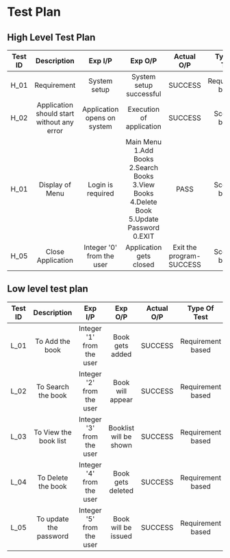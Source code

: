 # Test Plan

## High Level Test Plan

| Test ID |                 Description                |                    Exp I/P                    |          Exp O/P         | Actual O/P |    Type Of Test   |
|:-------:|:------------------------------------------:|:---------------------------------------------:|:------------------------:|:----------:|:-----------------:|
| H_01    | Requirement                                | System setup                                  | System setup successful  | SUCCESS    | Requirement based |
| H_02    | Application should start without any error | Application opens on system                   | Execution of application | SUCCESS    | Scenario based    |
| H_01|Display of Menu| Login is required | Main Menu<br>1.Add Books<br>2.Search Books<br>3.View Books<br>4.Delete Book<br> 5.Update Password<br>0.EXIT| PASS | Scenario based|
| H_05    | Close Application                          | Integer '0' from the user  | Application gets closed  | Exit the program-SUCCESS    | Scenario based    |


## Low level test plan


| Test ID |    Description    |                    Exp I/P                    |         Exp O/P         |    Actual O/P  |  Type Of Test  |
|:-------:|:-----------------:|:---------------------------------------------:|:-----------------------:|:--------------:|:--------------:|
| L_01    | To Add the book          |  Integer '1' from the user             | Book gets added         |   SUCCESS      | Requirement based |
| L_02    | To Search the book    |  Integer '2' from the user     |  Book will appear  |   SUCCESS      | Requirement based |
| L_03    | To View the book list    |  Integer '3' from the user       | Booklist will be shown       |   SUCCESS      | Requirement based |
| L_04    | To Delete the book       |  Integer '4' from the user                  | Book gets deleted       |   SUCCESS      | Requirement based |
| L_05    | To update the password        |  Integer '5' from the user               | Book will be issued     |   SUCCESS      | Requirement based |



